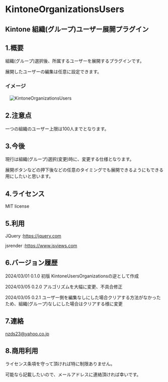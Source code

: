 # KintoneOrganizationsUsers

## Kintone 組織(グループ)ユーザー展開プラグイン

## 1.概要

組織(グループ)選択後、所属するユーザーを展開するプラグインです。

展開したユーザーの編集は任意に設定できます。

### イメージ

　![KintoneOrganizationsUsers](https://github.com/noz-23/KintoneOrganizationsUsers/assets/160399039/b48db6a3-53c9-47f6-8d2f-f530addf595d)


## 2.注意点

一つの組織のユーザー上限は100人までとなります。

## 3.今後

現行は組織(グループ)選択(変更)時に、変更する仕様となります。

展開ボタンなどの押下後などの任意のタイミングでも展開できるようにもできる用にしたいと思います。

## 4.ライセンス

MIT license

## 5.利用

JQuery   :https://jquery.com

jsrender :https://www.jsviews.com


## 6.バージョン履歴

 2024/03/01 0.1.0 初版 KintoneUsersOrganizationsの逆として作成

 2024/03/05 0.2.0 アルゴリズムを大幅に変更、不具合修正

 2024/03/05 0.2.1 ユーザー側を編集なしにした場合クリアする方法がなかったため、組織(グループ)なしにした場合はクリアする様に変更


## 7.連絡

nzds23@yahoo.co.jp

## 8.商用利用

ライセンス条項を守って頂ければ特に制限ありません。

可能なら記載したいので、メールアドレスに連絡頂ければ幸いです。

